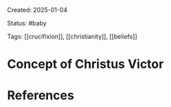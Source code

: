 Created: 2025-01-04

Status: #baby 

Tags: [[crucifixion]], [[christianity]], [[beliefs]]

# Concept of Christus Victor









# References



